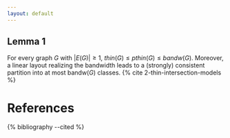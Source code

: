 ```yaml
---
layout: default
---
```


## Lemma 1
For every graph $G$ with $|E(G)|\geq 1$, $thin(G) \leq pthin(G) \leq bandw(G)$. Moreover,
a linear layout realizing the bandwidth leads to a (strongly) consistent partition
into at most bandw($G$) classes. {% cite 2-thin-intersection-models %}

# References
{% bibliography --cited %}